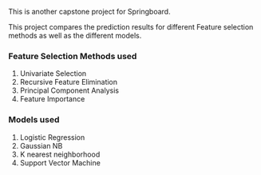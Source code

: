 This is another capstone project for Springboard. 

This project compares the prediction results for different Feature selection methods as well as the different models. 

### Feature Selection Methods used

1. Univariate Selection
2. Recursive Feature Elimination
3. Principal Component Analysis
4. Feature Importance 

### Models used
1. Logistic Regression
2. Gaussian NB
3. K nearest neighborhood
4. Support Vector Machine





